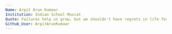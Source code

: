 ```yaml
---
Name: Arpit Arun Kumaar
Institution: Indian School Muscat 
Quote: Failures help us grow, but we shouldn't have regrets in life for not doing something in the past.
Github_User: ArpitArunKumaar
---
```


